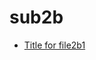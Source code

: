 <!-- generated by markdown-notes-tree -->

# sub2b

<!-- optional markdown-notes-tree directory description starts here -->

<!-- optional markdown-notes-tree directory description ends here -->

- [Title for file2b1](file2b1.md)

